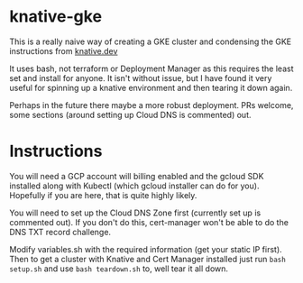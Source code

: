 # knative-gke

This is a really naive way of creating a GKE cluster and condensing the GKE instructions from [knative.dev](https://knative.dev)

It uses bash, not terraform or Deployment Manager as this requires the least set and install for anyone. It isn't without issue, but I have found it very useful for spinning up a knative environment and then tearing it down again.

Perhaps in the future there maybe a more robust deployment. PRs welcome, some sections (around setting up Cloud DNS is commented) out.

# Instructions

You will need a GCP account will billing enabled and the gcloud SDK installed along with Kubectl (which gcloud installer can do for you). Hopefully if you are here, that is quite highly likely.

You will need to set up the Cloud DNS Zone first (currently set up is commented out). If you don't do this, cert-manager won't be able to do the DNS TXT record challenge.

Modify variables.sh with the required information (get your static IP first). Then to get a cluster with Knative and Cert Manager installed just run `bash setup.sh` and use `bash teardown.sh` to, well tear it all down.
